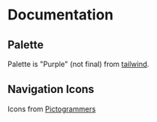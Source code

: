 # Documentation

## Palette

Palette is "Purple" (not final) from [tailwind](<https://tailwindcss.com/docs/customizing-colors>).

## Navigation Icons

Icons from [Pictogrammers](https://pictogrammers.com/library/mdi/)